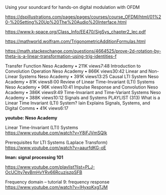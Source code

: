 Using your soundcard for hands-on digital modulation with OFDM  

https://dspillustrations.com/pages/pages/courses/course_OFDM/html/01%20-%20Setting%20Up%20The%20Audio%20Interface.html



https://www.k-space.org/Class_Info/EE470/SigSys_chapter2_lec.pdf

https://mathworld.wolfram.com/TrigonometricAdditionFormulas.html

https://math.stackexchange.com/questions/4664525/prove-2d-rotation-by-theta-is-a-linear-transformation-using-trig-identities-f




Transfer Function
Neso Academy • 211K views7:48
Introduction to Convolution Operation
Neso Academy • 866K views30:42
Linear and Non-Linear Systems
Neso Academy • 391K views13:25
Causal LTI System
Neso Academy • 81K views8:00
Review of Linear Time-Invariant (LTI) Systems
Neso Academy • 96K views10:41
Impulse Response and Convolution
Neso Academy • 386K views9:49
Time-Invariant and Time-Variant Systems
Neso Academy • 388K views10:12
Signals and Systems
PLAYLIST (313)
What is a Linear Time Invariant (LTI) System?
Iain Explains Signals, Systems, and Digital Comms • 41K views6:17



**youtube: Neso Academy**

Linear Time-Invariant (LTI) Systems  
https://www.youtube.com/watch?v=Y8iFJVmSQIk

Prerequisites for LTI Systems (Laplace Transform)  
https://www.youtube.com/watch?v=aaurfdKG-oE


**Iman: signal processing 101**

https://www.youtube.com/playlist?list=PLJ-OcUCIty7evBmHvYRv66RcuziszpSFB

Frequency domain – tutorial 9: frequency response  
https://www.youtube.com/watch?v=lHyxoKxgTJM
